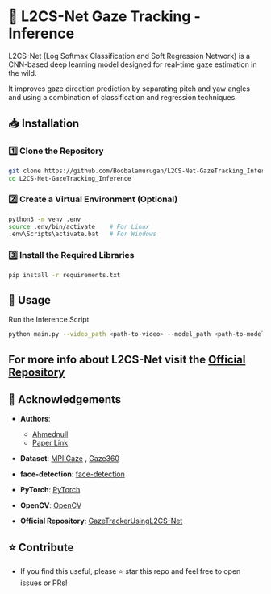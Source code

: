 # 🎯 L2CS-Net Gaze Tracking - Inference

 L2CS-Net (Log Softmax Classification and Soft Regression Network) is a CNN-based deep learning model designed for real-time gaze estimation in the wild. 

 It improves gaze direction prediction by separating pitch and yaw angles and using a combination of classification and regression techniques.


## 📥 Installation

### **1️⃣ Clone the Repository**
```bash
git clone https://github.com/Boobalamurugan/L2CS-Net-GazeTracking_Inference.git
cd L2CS-Net-GazeTracking_Inference
```


### **2️⃣ Create a Virtual Environment (Optional)**
```bash
python3 -m venv .env
source .env/bin/activate    # For Linux
.env\Scripts\activate.bat   # For Windows
```

### **3️⃣ Install the Required Libraries**
```bash
pip install -r requirements.txt
```

## 🎯 Usage

Run the Inference Script
```bash
python main.py --video_path <path-to-video> --model_path <path-to-model> 
```

## For more info about L2CS-Net visit the [Official Repository](https://github.com/Ahmednull/L2CS-Net)


## 🙌 Acknowledgements

- **Authors**:
  - [Ahmednull](https://github.com/Ahmednull)
  - [Paper Link](https://arxiv.org/pdf/2203.03339)

- **Dataset**: [MPIIGaze](https://paperswithcode.com/dataset/mpiigaze) , [Gaze360](https://gaze360.csail.mit.edu/)

- **face-detection**: [face-detection](https://github.com/elliottzheng/face-detection)

- **PyTorch**: [PyTorch](https://pytorch.org/)

- **OpenCV**: [OpenCV](https://opencv.org/)

- **Official Repository**: [GazeTrackerUsingL2CS-Net](https://github.com/Ahmednull/L2CS-Net/tree/main)


## ⭐ Contribute

- If you find this useful, please ⭐ star this repo and feel free to open issues or PRs!
